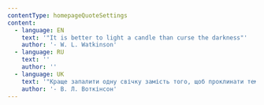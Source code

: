 ```yaml
---
contentType: homepageQuoteSettings
content:
  - language: EN
    text: '"It is better to light a candle than curse the darkness"'
    author: '- W. L. Watkinson'
  - language: RU
    text: ''
    author: ''
  - language: UK
    text: '"Краще запалити одну свічку замість того, щоб проклинати темряву"'
    author: '- В. Л. Воткінсон'
---
```

